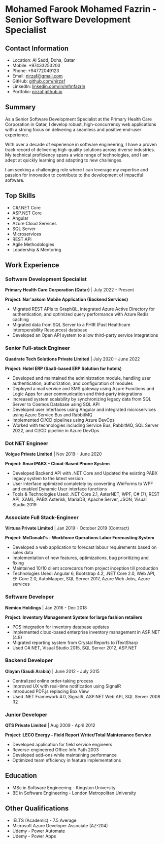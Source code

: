 # Mohamed Farook Mohamed Fazrin - Senior Software Development Specialist

## Contact Information
- Location: Al Sadd, Doha, Qatar
- Mobile: +97433253203
- Phone: +94772049123
- Email: nirzaf@gmail.com
- GitHub: [github.com/nirzaf](https://github.com/nirzaf)
- LinkedIn: [linkedin.com/in/mfmfazrin](https://linkedin.com/in/mfmfazrin)
- Portfolio: [nirzaf.github.io](https://nirzaf.github.io)

## Summary
As a Senior Software Development Specialist at the Primary Health Care Corporation in Qatar, I develop robust, high-concurrency web applications with a strong focus on delivering a seamless and positive end-user experience.

With over a decade of experience in software engineering, I have a proven track record of delivering high-quality solutions across diverse industries. My technical proficiency spans a wide range of technologies, and I am adept at quickly learning and adapting to new challenges.

I am seeking a challenging role where I can leverage my expertise and passion for innovation to contribute to the development of impactful software.

## Top Skills
- C#/.NET Core
- ASP.NET Core
- Angular
- Azure Cloud Services
- SQL Server
- Microservices
- REST API
- Agile Methodologies
- Leadership & Mentoring

## Work Experience

### Software Development Specialist
**Primary Health Care Corporation (Qatar)** | July 2022 - Present

**Project: Nar'aakom Mobile Application (Backend Services)**
- Migrated REST APIs to GraphQL, integrated Azure Active Directory for authentication, and optimized query performance with Azure Redis caching
- Migrated data from SQL Server to a FHIR (Fast Healthcare Interoperability Resources) database
- Developed an Open API system to allow third-party service integrations

### Senior Full-stack Engineer
**Quadrate Tech Solutions Private Limited** | July 2020 - June 2022

**Project: Hotel ERP (SaaS-based ERP Solution for hotels)**
- Developed and maintained the administration module, handling user authentication, authorization, and configuration of modules
- Deployed a mail service and SMS gateway using Azure Functions and Logic Apps for user communication and third-party integrations
- Increased system scalability by synchronizing legacy data from SQL Server to Cosmos Database using SQL API
- Developed user interfaces using Angular and integrated microservices using Azure Service Bus and RabbitMQ
- Implemented CI/CD pipelines using Azure DevOps
- Worked with technologies including Service Bus, RabbitMQ, SQL Server 2022, and CI/CD pipeline in Azure DevOps

### Dot NET Engineer
**Voigue Private Limited** | Nov 2019 - June 2020

**Project: SmartPABX - Cloud-Based Phone System**
- Developed Backend API with .NET Core and Updated the existing PABX legacy system to the latest version
- User interface optimized completely by converting WinForms to WPF and enabled Dynamic User interface functions
- Tools & Technologies Used: .NET Core 2.1, AsterNET, WPF, C# (7), REST API, XAML, PABX Asterisk, MariaDB, Apache Server, JSON, Visual Studio 2019

### Associate Full Stack-Engineer
**Virtusa Private Limited** | Jan 2019 - October 2019 (Contract)

**Project: McDonald's - Workforce Operations Labor Forecasting System**
- Developed a web application to forecast labour requirements based on sales data
- Implementation of new features, optimizations, bug prioritizing and fixing
- Maintained 10/10 client scorecards from project inception till production
- Technologies Used: Angular 6, Bootstrap 4.2, .NET Core 2.0, Web API, EF Core 2.0, AutoMapper, SQL Server 2017, Azure Web Jobs, Azure services

### Software Developer
**Nemico Holdings** | Jan 2016 - Dec 2018

**Project: Inventory Management System for large fashion retailers**
- POS integration for inventory database updates
- Implemented cloud-based enterprise inventory management in ASP.NET (4.8)
- Migrated reporting system from Crystal Reports to iTextSharp
- Used C#.NET, Visual Studio 2015, SQL Server 2012, ASP.NET

### Backend Developer
**Olayan (Saudi Arabia)** | June 2012 - July 2015
- Centralized online order-taking process
- Improved UX with real-time notification using SignalR
- Introduced PDF.js replacing Box View
- Used .NET Framework 4.0, SignalR, ASP.NET Web API, SQL Server 2008 R2

### Junior Developer
**QTS Private Limited** | Aug 2009 - April 2012

**Project: LECO Energy - Field Report Writer/Total Maintenance Service**
- Developed application for field service engineers
- Reverse-engineered Office Info Path 2003
- Developed add-ons while maintaining performance
- Optimized team efficiency in feature implementations

## Education
- MSc in Software Engineering - Kingston University
- BE in Software Engineering - London Metropolitan University

## Other Qualifications
- IELTS (Academic) - 7.5 Average
- Microsoft Azure Developer Associate (AZ-204)
- Udemy - Power Automate
- Udemy - Power Apps